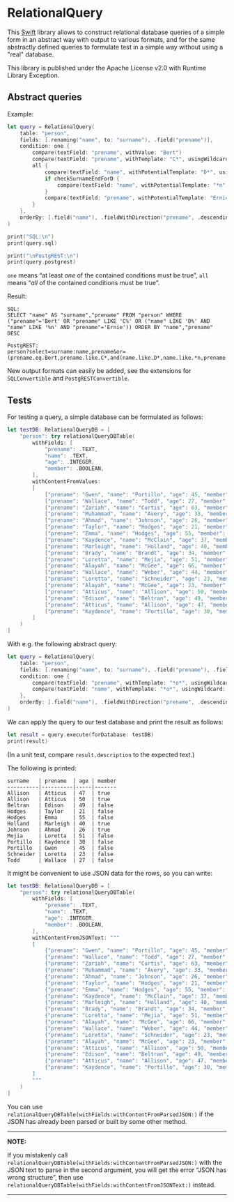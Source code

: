 # RelationalQuery

This [Swift](https://www.swift.org/) library allows to construct relational database queries of a simple form in an abstract way with output to various formats, and for the same abstractly defined queries to formulate test in a simple way without using a "real" database.

This library is published under the Apache License v2.0 with Runtime Library Exception.

## Abstract queries

Example:

```swift
let query = RelationalQuery(
    table: "person",
    fields: [.renaming("name", to: "surname"), .field("prename")],
    condition: one {
        compare(textField: "prename", withValue: "Bert")
        compare(textField: "prename", withTemplate: "C*", usingWildcard: "*")
        all {
            compare(textField: "name", withPotentialTemplate: "D*", usingWildcard: "*")
            if checkSurnameEndForD {
                compare(textField: "name", withPotentialTemplate: "*n", usingWildcard: "*")
            }
            compare(textField: "prename", withPotentialTemplate: "Ernie", usingWildcard: "*")
        }
    },
    orderBy: [.field("name"), .fieldWithDirection("prename", .descending)]
)

print("SQL:\n")
print(query.sql)

print("\nPostgREST:\n")
print(query.postgrest)
```

`one` means “at least _one_ of the contained conditions must be true”, `all` means “_all_ of the contained conditions must be true”.

Result:

```text
SQL:
SELECT "name" AS "surname","prename" FROM "person" WHERE ("prename"='Bert' OR "prename" LIKE 'C%' OR ("name" LIKE 'D%' AND "name" LIKE '%n' AND "prename"='Ernie')) ORDER BY "name","prename" DESC

PostgREST:
person?select=surname:name,prename&or=(prename.eq.Bert,prename.like.C*,and(name.like.D*,name.like.*n,prename.eq.Ernie))&order=name,prename.desc"
```

New output formats can easily be added, see the extensions for `SQLConvertible` and `PostgRESTConvertible`.

## Tests

For testing a query, a simple database can be formulated as follows:

```swift
let testDB: RelationalQueryDB = [
    "person": try relationalQueryDBTable(
        withFields: [
            "prename": .TEXT,
            "name": .TEXT,
            "age": .INTEGER,
            "member": .BOOLEAN,
        ],
        withContentFromValues:
        [
            ["prename": "Gwen", "name": "Portillo", "age": 45, "member": false],
            ["prename": "Wallace", "name": "Todd", "age": 27, "member": false],
            ["prename": "Zariah", "name": "Curtis", "age": 63, "member": false],
            ["prename": "Muhammad", "name": "Avery", "age": 33, "member": true],
            ["prename": "Ahmad", "name": "Johnson", "age": 26, "member": true],
            ["prename": "Taylor", "name": "Hodges", "age": 21, "member": false],
            ["prename": "Emma", "name": "Hodges", "age": 55, "member": false],
            ["prename": "Kaydence", "name": "McClain", "age": 37, "member": false],
            ["prename": "Marleigh", "name": "Holland", "age": 40, "member": true],
            ["prename": "Brady", "name": "Brandt", "age": 34, "member": false],
            ["prename": "Loretta", "name": "Mejia", "age": 51, "member": false],
            ["prename": "Alayah", "name": "McGee", "age": 66, "member": false],
            ["prename": "Wallace", "name": "Weber", "age": 44, "member": true],
            ["prename": "Loretta", "name": "Schneider", "age": 23, "member": false],
            ["prename": "Alayah", "name": "McGee", "age": 23, "member": false],
            ["prename": "Atticus", "name": "Allison", "age": 50, "member": true],
            ["prename": "Edison", "name": "Beltran", "age": 49, "member": false],
            ["prename": "Atticus", "name": "Allison", "age": 47, "member": true],
            ["prename": "Kaydence", "name": "Portillo", "age": 30, "member": false],
        ]
    )
]
```

With e.g. the following abstract query:

```swift
let query = RelationalQuery(
    table: "person",
    fields: [.renaming("name", to: "surname"), .field("prename"), .field("age"), .field("member")],
    condition: one {
        compare(textField: "prename", withTemplate: "*o*", usingWildcard: "*")
        compare(textField: "name", withTemplate: "*o*", usingWildcard: "*")
    },
    orderBy: [.field("name"), .fieldWithDirection("prename", .descending)]
)
```

We can apply the query to our test database and print the result as follows:

```swift
let result = query.execute(forDatabase: testDB)
print(result)
```

(In a unit test, compare `result.description` to the expected text.)

The following is printed:

```text
surname   | prename  | age | member
----------|----------|-----|-------
Allison   | Atticus  | 47  | true  
Allison   | Atticus  | 50  | true  
Beltran   | Edison   | 49  | false 
Hodges    | Taylor   | 21  | false 
Hodges    | Emma     | 55  | false 
Holland   | Marleigh | 40  | true  
Johnson   | Ahmad    | 26  | true  
Mejia     | Loretta  | 51  | false 
Portillo  | Kaydence | 30  | false 
Portillo  | Gwen     | 45  | false 
Schneider | Loretta  | 23  | false 
Todd      | Wallace  | 27  | false 
```

It might be convenient to use JSON data for the rows, so you can write:

```swift
let testDB: RelationalQueryDB = [
    "person": try relationalQueryDBTable(
        withFields: [
            "prename": .TEXT,
            "name": .TEXT,
            "age": .INTEGER,
            "member": .BOOLEAN,
        ],
        withContentFromJSONText: """
        [
            {"prename": "Gwen", "name": "Portillo", "age": 45, "member": false},
            {"prename": "Wallace", "name": "Todd", "age": 27, "member": false}, 
            {"prename": "Zariah", "name": "Curtis", "age": 63, "member": false}, 
            {"prename": "Muhammad", "name": "Avery", "age": 33, "member": true}, 
            {"prename": "Ahmad", "name": "Johnson", "age": 26, "member": true}, 
            {"prename": "Taylor", "name": "Hodges", "age": 21, "member": false},
            {"prename": "Emma", "name": "Hodges", "age": 55, "member": false}, 
            {"prename": "Kaydence", "name": "McClain", "age": 37, "member": false}, 
            {"prename": "Marleigh", "name": "Holland", "age": 40, "member": true}, 
            {"prename": "Brady", "name": "Brandt", "age": 34, "member": false}, 
            {"prename": "Loretta", "name": "Mejia", "age": 51, "member": false}, 
            {"prename": "Alayah", "name": "McGee", "age": 66, "member": false}, 
            {"prename": "Wallace", "name": "Weber", "age": 44, "member": true}, 
            {"prename": "Loretta", "name": "Schneider", "age": 23, "member": false}, 
            {"prename": "Alayah", "name": "McGee", "age": 23, "member": false}, 
            {"prename": "Atticus", "name": "Allison", "age": 50, "member": true}, 
            {"prename": "Edison", "name": "Beltran", "age": 49, "member": false}, 
            {"prename": "Atticus", "name": "Allison", "age": 47, "member": true}, 
            {"prename": "Kaydence", "name": "Portillo", "age": 30, "member": false}
        ]
        """
    )
]
```

You can use `relationalQueryDBTable(withFields:withContentFromParsedJSON:)` if the JSON has already been parsed or built by some other method.

---

**NOTE:**

If you mistakenly call `relationalQueryDBTable(withFields:withContentFromParsedJSON:)` with the JSON text to parse in the second argument, you will get the error “JSON has wrong structure”, then use `relationalQueryDBTable(withFields:withContentFromJSONText:)` instead.

---

